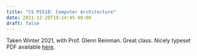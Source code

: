 ```yaml
---
title: "CS M151B: Computer Architecture"
date: 2021-12-28T19:14:45-08:00
draft: false
---
```


Taken Winter 2021, with Prof. Glenn Reinman. 
Great class. 
Nicely typeset PDF available [here](notes.pdf). 
